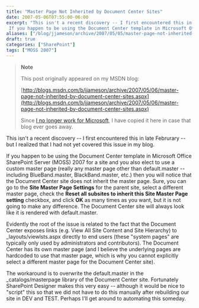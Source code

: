 ```yaml
---
title: "Master Page Not Inherited by Document Center Sites"
date: 2007-05-06T07:55:00-06:00
excerpt: "This isn't a recent discovery -- I first encountered this in late Februrary -- but I realized that I had not yet covered this issue in my blog. 
 If you happen to be using the Document Center template in Microsoft Office SharePoint Server (MOSS) 2007..."
aliases: ["/blog/jjameson/archive/2007/05/05/master-page-not-inherited-by-document-center-sites.aspx", "/blog/jjameson/archive/2007/05/06/master-page-not-inherited-by-document-center-sites.aspx"]
draft: true
categories: ["SharePoint"]
tags: ["MOSS 2007"]
---
```


> **Note**
>
> This post originally appeared on my MSDN blog:
>
> [http://blogs.msdn.com/b/jjameson/archive/2007/05/06/master-page-not-inherited-by-document-center-sites.aspx](http://blogs.msdn.com/b/jjameson/archive/2007/05/06/master-page-not-inherited-by-document-center-sites.aspx)
>
> Since
> [I no longer work for Microsoft](/blog/jjameson/2011/09/02/last-day-with-microsoft),
> I have copied it here in case that blog ever goes away.

This isn't a recent discovery -- I first encountered this in late Februrary --
but I realized that I had not yet covered this issue in my blog.

If you happen to be using the Document Center template in Microsoft Office
SharePoint Server (MOSS) 2007 for a site and you also elect to use a custom
master page (really any master page other than default.master -- including
BlueBand.master, BlackBand.master, etc.) then you will notice that the Document
Center site does not inherit the master page. Sure, you can go to the **Site
Master Page Settings** for the parent site, select a different master page,
check the **Reset all subsites to inherit this Site Master Page setting**
checkbox, and click **OK** as many times as you want, but it is not going to
make any difference. The Document Center site will always look like it is
rendered with default.master.

Evidently the root of the issue is related to the fact that the Document Center
exposes links (e.g. View All Site Content and Site Hierarchy) to
\_layouts/viewlsts.aspx directly to end users (these "system pages" are
typically only used by administrators and contributors). The Document Center has
its own master page (and I believe the underlying pages are hardcoded to use
that master page, which is why you cannot explicitly select a different master
page for the Document Center site).

The workaround is to overwrite the default.master in the \_catalogs/masterpage
library of the Document Center site. Fortunately SharePoint Designer makes this
very easy -- although it would be nice to "script" this so that we did not have
to do this manually after rebuilding our site in DEV and TEST. Perhaps I'll get
around to automating this someday.

